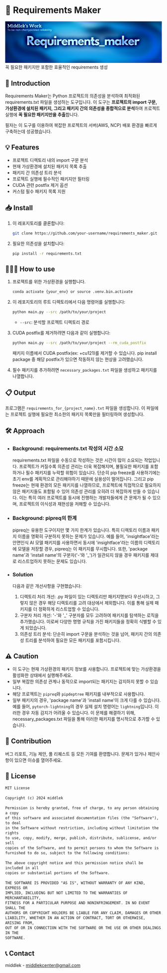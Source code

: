 # 🎨 Requirements Maker
![middlek_git_header](assets/middlek_git_header.png)
꼭 필요한 패키지만 포함한 효율적인 requirements 생성

## 🚀 Introduction
Requirements Maker는 Python 프로젝트의 의존성을 분석하여 최적화된 requirements.txt 파일을 생성하는 도구입니다. 이 도구는 **프로젝트의 import 구문, 가상환경에 설치된 패키지, 그리고 패키지 간의 의존성을 종합적으로 분석**하여 프로젝트 실행에 **꼭 필요한 패키지만을 추출**합니다.

필자는 이 도구를 이용하여 복잡한 프로젝트의 서버(AWS, NCP) 배포 환경을 빠르게 구축하는데 성공했습니다.

## 💡 Features

- 프로젝트 디렉토리 내의 import 구문 분석
- 현재 가상환경에 설치된 패키지 목록 추출
- 패키지 간 의존성 트리 분석
- 프로젝트 실행에 필수적인 패키지만 필터링
- CUDA 관련 postfix 제거 옵션
- 커스텀 필수 패키지 목록 지원

## 📥 Install

1. 이 레포지토리를 클론합니다:
    ```bash
    git clone https://github.com/your-username/requirements_maker.git
    ```
2. 필요한 의존성을 설치합니다:
    ```bash
    pip install -r requirements.txt
    ```
## 🏃🏻‍♂️ How to use
1. 프로젝트를 위한 가상환경을 실행합니다.
    ```bash
    conda activate {your_env} or source .venv.bin.activate
    ```
2. 이 레포지토리의 루트 디렉토리에서 다음 명령어를 실행합니다:
    ```bash
    python main.py --src /path/to/your/project
    ```
    - `--src`: 분석할 프로젝트 디렉토리 경로

3. CUDA postfix를 제거하려면 다음과 같이 실행합니다:
    ```bash
    python main.py --src /path/to/your/project --rm_cuda_postfix
    ```
    패키지 이름에서 CUDA postfix(ex: +cu121)를 제거할 수 있습니다.
    pip install package 중 해당 postfix가 있으면 작동하지 않는 현상을 고려했습니다.
4. 필수 패키지를 추가하려면 `necessary_packages.txt` 파일을 생성하고 패키지를 나열합니다.

## 📋 Output

프로그램은 `requirements_for_{project_name}.txt` 파일을 생성합니다. 이 파일에는 프로젝트 실행에 필요한 최소한의 패키지 목록만을 필터링하여 생성합니다.

## 🛠 Approach

- ### Background: requirements.txt 작성의 시간 소모
    requirements.txt 파일을 수동으로 작성하는 것은 시간이 많이 소요되는 작업입니다. 프로젝트가 커질수록 의존성 관리는 더욱 복잡해지며, 불필요한 패키지를 포함하거나 필수 패키지를 누락할 위험이 있습니다. 단순히 pip freeze를 사용하기에는 초기 env를 계획적으로 관리해야하기 때문에 실용성이 떨어집니다. 그리고 pip freeze는 현재 환경의 모든 패키지를 나열하므로, 프로젝트에 직접적으로 필요하지 않은 패키지들도 포함될 수 있어 의존성 관리를 오히려 더 복잡하게 만들 수 있습니다. 이는 특히 여러 프로젝트를 동시에 진행하는 개발자들에게 큰 문제가 될 수 있으며, 프로젝트의 이식성과 재현성을 저해할 수 있습니다.

- ### Background: pipreq의 한계
    pipreq는 유용한 도구이지만 몇 가지 한계가 있습니다. 특히 디렉토리 이름과 패키지 이름을 명확히 구분하지 못하는 문제가 있습니다. 예를 들어, 'insightface'라는 안면인식 AI 모델 패키지를 사용하면서 동시에 'insightface'라는 이름의 디렉토리에 모델을 저장할 경우, pipreq는 이 패키지를 무시합니다. 또한, 'package name'과 'install name'의 구분자('-'와 '_')가 일관되지 않을 경우 패키지를 제대로 리스트업하지 못하는 문제도 있습니다.

- ### Solution
    다음과 같은 개선사항을 구현했습니다:
    1. 디렉토리 처리 개선: .py 파일이 있는 디렉토리만 패키지명보다 우선시하고, 그렇지 않은 경우 해당 디렉토리를 고려 대상에서 제외합니다. 이를 통해 실제 패키지를 더 정확하게 리스트업할 수 있습니다.
    2. 구분자 처리 개선: '-'와 '_' 구분자를 모두 고려하여 패키지를 탐색하는 로직을 추가했습니다. 이로써 다양한 명명 규칙을 가진 패키지들을 정확히 식별할 수 있게 되었습니다.
    3. 의존성 트리 분석: 단순히 import 구문을 분석하는 것을 넘어, 패키지 간의 의존성 트리를 분석하여 필요한 모든 패키지를 포함시킵니다.

## ⚠️ Caution

- 이 도구는 현재 가상환경의 패키지 정보를 사용합니다. 프로젝트에 맞는 가상환경을 활성화한 상태에서 실행해주세요.
- 일부 복잡한 의존성 관계나 동적으로 import되는 패키지는 감지하지 못할 수 있습니다.
- 해당 프로젝트는 `pipreq`와 `pipdeptree` 패키지를 내부적으로 사용합니다.
- 일부 패키지의 경우, 'package name'과 'install name'이 크게 다를 수 있습니다. 예를 들어, `pytorch-lightning`의 경우 실제 설치 명령어는 `lightning`입니다. 이러한 경우 자동 감지가 어려울 수 있습니다. 이 문제를 해결하기 위해, necessary_packages.txt 파일을 통해 이러한 패키지를 명시적으로 추가할 수 있습니다.

## 🤝 Contribution

버그 리포트, 기능 제안, 풀 리퀘스트 등 모든 기여를 환영합니다. 문제가 있거나 제안사항이 있으면 이슈를 열어주세요.

## 📄 License
```
MIT License

Copyright (c) 2024 middlek

Permission is hereby granted, free of charge, to any person obtaining a copy
of this software and associated documentation files (the "Software"), to deal
in the Software without restriction, including without limitation the rights
to use, copy, modify, merge, publish, distribute, sublicense, and/or sell
copies of the Software, and to permit persons to whom the Software is
furnished to do so, subject to the following conditions:

The above copyright notice and this permission notice shall be included in all
copies or substantial portions of the Software.

THE SOFTWARE IS PROVIDED "AS IS", WITHOUT WARRANTY OF ANY KIND, EXPRESS OR
IMPLIED, INCLUDING BUT NOT LIMITED TO THE WARRANTIES OF MERCHANTABILITY,
FITNESS FOR A PARTICULAR PURPOSE AND NONINFRINGEMENT. IN NO EVENT SHALL THE
AUTHORS OR COPYRIGHT HOLDERS BE LIABLE FOR ANY CLAIM, DAMAGES OR OTHER
LIABILITY, WHETHER IN AN ACTION OF CONTRACT, TORT OR OTHERWISE, ARISING FROM,
OUT OF OR IN CONNECTION WITH THE SOFTWARE OR THE USE OR OTHER DEALINGS IN THE
SOFTWARE.
```
## 📞 Contact
middlek - middlekcenter@gmail.com

